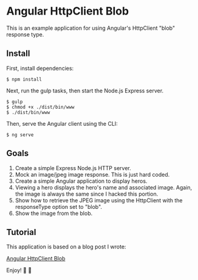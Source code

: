 # Angular HttpClient Blob

This is an example application for using Angular's HttpClient "blob" response type.

## Install

First, install dependencies:

<pre><code class="language-bash">$ npm install</code></pre>

Next, run the gulp tasks, then start the Node.js Express server.

<pre><code class="language-bash">$ gulp
$ chmod +x ./dist/bin/www
$ ./dist/bin/www</code></pre>

Then, serve the Angular client using the CLI:

<pre><code class="language-bash">$ ng serve</code></pre>

## Goals

1. Create a simple Express Node.js HTTP server.
2. Mock an image/jpeg image response. This is just hard coded.
3. Create a simple Angular application to display heros.
4. Viewing a hero displays the hero's name and associated image. Again, the image is always the same since I hacked this portion.
5. Show how to retrieve the JPEG image using the HttpClient with the responseType option set to "blob".
6. Show the image from the blob.

## Tutorial

This application is based on a blog post I wrote:

[Angular HttpClient Blob](http://brianflove.com/)

Enjoy! :gift: :tada:
